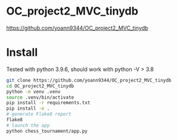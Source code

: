 # OC_project2_MVC_tinydb
https://github.com/yoann9344/OC_project2_MVC_tinydb

# Install
Tested with python 3.9.6, should work with python -V > 3.8
```bash
git clone https://github.com/yoann9344/OC_project2_MVC_tinydb
cd OC_project2_MVC_tinydb
python -m venv .venv
source .venv/bin/activate
pip install -r requirements.txt
pip install -e .
# generate Flake8 report
flake8
# launch the app
python chess_tournament/app.py
```
